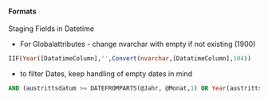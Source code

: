 #### Formats 

Staging Fields in Datetime
* For Globalattributes - change nvarchar with empty if not existing (1900)
```` SQL
IIF(Year([DatatimeColumn],'',Convert(nvarchar,[DatatimeColumn],104))
````

* to filter Dates, keep handling of empty dates in mind
```` SQL
AND (austrittsdatum >= DATEFROMPARTS(@Jahr, @Monat,1) OR Year(austrittsdatum) = 1900)
````
